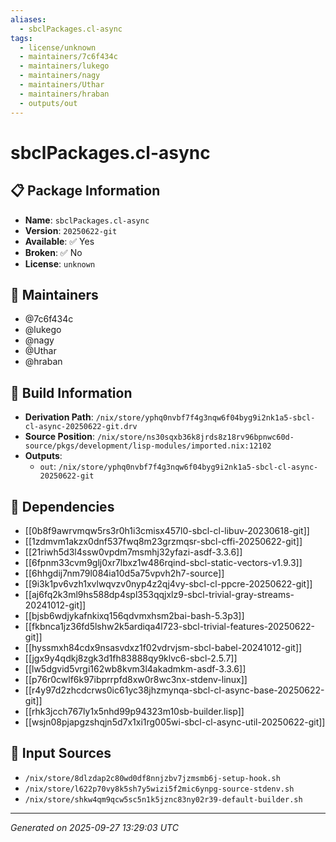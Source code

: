 ```yaml
---
aliases:
  - sbclPackages.cl-async
tags:
  - license/unknown
  - maintainers/7c6f434c
  - maintainers/lukego
  - maintainers/nagy
  - maintainers/Uthar
  - maintainers/hraban
  - outputs/out
---
```


# sbclPackages.cl-async

## 📋 Package Information

- **Name**: `sbclPackages.cl-async`
- **Version**: `20250622-git`
- **Available**: ✅ Yes
- **Broken**: ✅ No
- **License**: `unknown`
## 👥 Maintainers

- @7c6f434c
- @lukego
- @nagy
- @Uthar
- @hraban


## 🔧 Build Information

- **Derivation Path**: `/nix/store/yphq0nvbf7f4g3nqw6f04byg9i2nk1a5-sbcl-cl-async-20250622-git.drv`
- **Source Position**: `/nix/store/ns30sqxb36k8jrds8z18rv96bpnwc60d-source/pkgs/development/lisp-modules/imported.nix:12102`
- **Outputs**:
  - `out`:  `/nix/store/yphq0nvbf7f4g3nqw6f04byg9i2nk1a5-sbcl-cl-async-20250622-git`

## 🔗 Dependencies

- [[0b8f9awrvmqw5rs3r0h1i3cmisx457l0-sbcl-cl-libuv-20230618-git]]
- [[1zdmvm1akzx0dnf537fwq8m23grzmqsr-sbcl-cffi-20250622-git]]
- [[21riwh5d3l4ssw0vpdm7msmhj32yfazi-asdf-3.3.6]]
- [[6fpnm33cvm9glj0xr7lbxz1w486rqind-sbcl-static-vectors-v1.9.3]]
- [[6hhgdij7nm79l084ia10d5a75vpvh2h7-source]]
- [[9i3k1pv6vzh1xvlwqvzv0nyp4z2qj4vy-sbcl-cl-ppcre-20250622-git]]
- [[aj6fq2k3ml9hs588dp4spl353qqjxlz9-sbcl-trivial-gray-streams-20241012-git]]
- [[bjsb6wdjykafnkixq156qdvmxhsm2bai-bash-5.3p3]]
- [[fkbnca1jz36fd5lshw2k5ardiqa4l723-sbcl-trivial-features-20250622-git]]
- [[hyssmxh84cdx9nsasvdxz1f02vdrvjsm-sbcl-babel-20241012-git]]
- [[jgx9y4qdkj8zgk3d1fh83888qy9klvc6-sbcl-2.5.7]]
- [[lw5dgvid5vrgi162wb8kvm3l4akadmkm-asdf-3.3.6]]
- [[p76r0cwlf6k97ibprrpfd8xw0r8wc3nx-stdenv-linux]]
- [[r4y97d2zhcdcrws0ic61yc38jhzmynqa-sbcl-cl-async-base-20250622-git]]
- [[rhk3jcch767ly1x5nhd99p94323m10sb-builder.lisp]]
- [[wsjn08pjapgzshqjn5d7x1xi1rg005wi-sbcl-cl-async-util-20250622-git]]

## 📁 Input Sources

- `/nix/store/8dlzdap2c80wd0df8nnjzbv7jzmsmb6j-setup-hook.sh`
- `/nix/store/l622p70vy8k5sh7y5wizi5f2mic6ynpg-source-stdenv.sh`
- `/nix/store/shkw4qm9qcw5sc5n1k5jznc83ny02r39-default-builder.sh`

---
*Generated on 2025-09-27 13:29:03 UTC*
